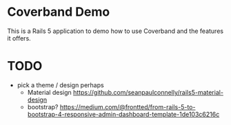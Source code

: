 # Coverband Demo

This is a Rails 5 application to demo how to use Coverband and the features it offers.

# TODO

* pick a theme / design perhaps
   * Material design https://github.com/seanpaulconnelly/rails5-material-design
   * bootstrap? https://medium.com/@frontted/from-rails-5-to-bootstrap-4-responsive-admin-dashboard-template-1de103c6216c